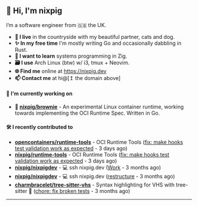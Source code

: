 ## 🐽 Hi, I'm nixpig

I’m a software engineer from 🇬🇧 the UK.

- **🏡 I live** in the countryside with my beautiful partner, cats and dog.
- **✨ In my free time** I'm mostly writing Go and occasionally dabbling in Rust. 
- **🌱 I want to learn** systems programming in Zig. 
- **🗃️ I use** Arch Linux (btw) w/ i3, tmux + Neovim.
- **🌐 Find me** online at https://nixpig.dev
- **📫 Contact me** at hi@[↥ the domain above]

#### 👷 I'm currently working on

- **🍪 [nixpig/brownie](https://github.com/nixpig/brownie)** - An experimental Linux container runtime, working towards implementing the OCI Runtime Spec. Written in Go.

#### 🛠️ I recently contributed to


- **[opencontainers/runtime-tools](https://github.com/opencontainers/runtime-tools)** - OCI Runtime Tools ([fix: make hooks test validation work as expected](https://github.com/opencontainers/runtime-tools/pull/782) - 3 days ago)
- **[nixpig/runtime-tools](https://github.com/nixpig/runtime-tools)** - OCI Runtime Tools ([fix: make hooks test validation work as expected](https://github.com/nixpig/runtime-tools/pull/1) - 3 days ago)
- **[nixpig/nixpigdev](https://github.com/nixpig/nixpigdev)** - 💻️ ssh nixpig.dev ([Work](https://github.com/nixpig/nixpigdev/pull/20) - 3 months ago)
- **[nixpig/nixpigdev](https://github.com/nixpig/nixpigdev)** - 💻️ ssh nixpig.dev ([restructure](https://github.com/nixpig/nixpigdev/pull/19) - 3 months ago)
- **[charmbracelet/tree-sitter-vhs](https://github.com/charmbracelet/tree-sitter-vhs)** - Syntax highlighting for VHS with tree-sitter 🌳 ([chore: fix broken tests](https://github.com/charmbracelet/tree-sitter-vhs/pull/15) - 3 months ago)
--- 

